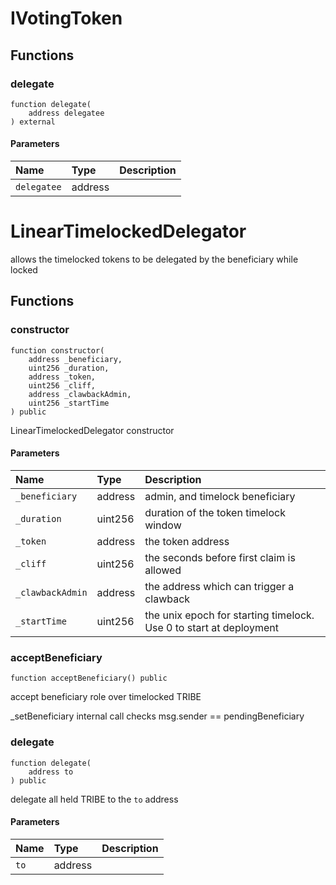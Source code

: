 # IVotingToken

## Functions

### delegate

```solidity
function delegate(
    address delegatee
) external
```

#### Parameters

| Name | Type | Description |
| :--- | :--- | :---------- |
| `delegatee` | address |  |

# LinearTimelockedDelegator

allows the timelocked tokens to be delegated by the beneficiary while locked

## Functions

### constructor

```solidity
function constructor(
    address _beneficiary,
    uint256 _duration,
    address _token,
    uint256 _cliff,
    address _clawbackAdmin,
    uint256 _startTime
) public
```

LinearTimelockedDelegator constructor

#### Parameters

| Name | Type | Description |
| :--- | :--- | :---------- |
| `_beneficiary` | address | admin, and timelock beneficiary |
| `_duration` | uint256 | duration of the token timelock window |
| `_token` | address | the token address |
| `_cliff` | uint256 | the seconds before first claim is allowed |
| `_clawbackAdmin` | address | the address which can trigger a clawback |
| `_startTime` | uint256 | the unix epoch for starting timelock. Use 0 to start at deployment |

### acceptBeneficiary

```solidity
function acceptBeneficiary() public
```

accept beneficiary role over timelocked TRIBE

_setBeneficiary internal call checks msg.sender == pendingBeneficiary

### delegate

```solidity
function delegate(
    address to
) public
```

delegate all held TRIBE to the `to` address

#### Parameters

| Name | Type | Description |
| :--- | :--- | :---------- |
| `to` | address |  |

